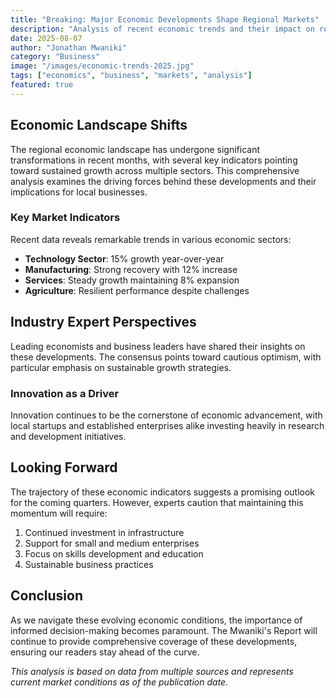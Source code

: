 ```yaml
---
title: "Breaking: Major Economic Developments Shape Regional Markets"
description: "Analysis of recent economic trends and their impact on regional business climate, featuring insights from industry leaders and market experts."
date: 2025-08-07
author: "Jonathan Mwaniki"
category: "Business"
image: "/images/economic-trends-2025.jpg"
tags: ["economics", "business", "markets", "analysis"]
featured: true
---
```


## Economic Landscape Shifts

The regional economic landscape has undergone significant transformations in recent months, with several key indicators pointing toward sustained growth across multiple sectors. This comprehensive analysis examines the driving forces behind these developments and their implications for local businesses.

### Key Market Indicators

Recent data reveals remarkable trends in various economic sectors:

- **Technology Sector**: 15% growth year-over-year
- **Manufacturing**: Strong recovery with 12% increase
- **Services**: Steady growth maintaining 8% expansion
- **Agriculture**: Resilient performance despite challenges

## Industry Expert Perspectives

Leading economists and business leaders have shared their insights on these developments. The consensus points toward cautious optimism, with particular emphasis on sustainable growth strategies.

### Innovation as a Driver

Innovation continues to be the cornerstone of economic advancement, with local startups and established enterprises alike investing heavily in research and development initiatives.

## Looking Forward

The trajectory of these economic indicators suggests a promising outlook for the coming quarters. However, experts caution that maintaining this momentum will require:

1. Continued investment in infrastructure
2. Support for small and medium enterprises
3. Focus on skills development and education
4. Sustainable business practices

## Conclusion

As we navigate these evolving economic conditions, the importance of informed decision-making becomes paramount. The Mwaniki's Report will continue to provide comprehensive coverage of these developments, ensuring our readers stay ahead of the curve.

*This analysis is based on data from multiple sources and represents current market conditions as of the publication date.*